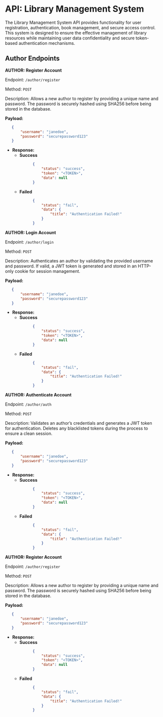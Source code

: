 
# API: Library Management System

The Library Management System API provides functionality for user registration, authentication, book management, and secure access control. This system is designed to ensure the effective management of library resources while maintaining user data confidentiality and secure token-based authentication mechanisms.


## Author Endpoints

**AUTHOR: Register Account**

Endpoint: `/author/register`

Method: `POST`

Description:
Allows a new author to register by providing a unique name and password. The password is securely hashed using SHA256 before being stored in the database.

**Payload:**
 ```json
    {
        "username": "janedoe",
        "password": "securepassword123"
    }
```

- **Response:**
     - **Success**
        ```json
              {
                  "status": "success",
                  "token": "<TOKEN>",
                  "data": null
              }
          ```    
    -  **Failed**
        ```json  
              {
                  "status": "fail",
                  "data": {
                      "title": "Authentication Failed!"
                  }
              }
          ```

**AUTHOR: Login Account**

Endpoint: `/author/login`

Method: `POST`

Description:
Authenticates an author by validating the provided username and password. If valid, a JWT token is generated and stored in an HTTP-only cookie for session management.

**Payload:**
 ```json
    {
        "username": "janedoe",
        "password": "securepassword123"
    }
```

- **Response:**
     - **Success**
        ```json
              {
                  "status": "success",
                  "token": "<TOKEN>",
                  "data": null
              }
          ```    
    -  **Failed**
        ```json  
              {
                  "status": "fail",
                  "data": {
                      "title": "Authentication Failed!"
                  }
              }
          ```

**AUTHOR: Authenticate Account**

Endpoint: `/author/auth`

Method: `POST`

Description:
Validates an author’s credentials and generates a JWT token for authentication. Deletes any blacklisted tokens during the process to ensure a clean session.

**Payload:**
 ```json
    {
        "username": "janedoe",
        "password": "securepassword123"
    }
```

- **Response:**
     - **Success**
        ```json
              {
                  "status": "success",
                  "token": "<TOKEN>",
                  "data": null
              }
          ```    
    -  **Failed**
        ```json  
              {
                  "status": "fail",
                  "data": {
                      "title": "Authentication Failed!"
                  }
              }
          ```

**AUTHOR: Register Account**

Endpoint: `/author/register`

Method: `POST`

Description:
Allows a new author to register by providing a unique name and password. The password is securely hashed using SHA256 before being stored in the database.

**Payload:**
 ```json
    {
        "username": "janedoe",
        "password": "securepassword123"
    }
```

- **Response:**
     - **Success**
        ```json
              {
                  "status": "success",
                  "token": "<TOKEN>",
                  "data": null
              }
          ```    
    -  **Failed**
        ```json  
              {
                  "status": "fail",
                  "data": {
                      "title": "Authentication Failed!"
                  }
              }
          ```
